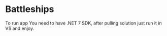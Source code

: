 # Battleships

To run app You need to have .NET 7 SDK, after pulling solution just run it in VS and enjoy.
